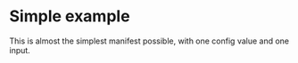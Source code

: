 # Simple example

This is almost the simplest manifest possible, with one config value and one input.
